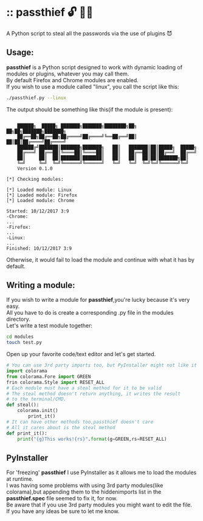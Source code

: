 # :: passthief :unlock: :running::dash:
A Python script to steal all the passwords via the use of plugins :smiling_imp:
## Usage:
<b>passthief</b> is a Python script designed to work with dynamic loading of modules or plugins, whatever you may call them.<br />
By default Firefox and Chrome modules are enabled.<br/>
If you wish to use a module called "linux", you call the script like this:
```bash
./passthief.py --linux
```
The output should be something like this(if the module is present):
```

	██████╗  █████╗ ███████╗███████╗████████╗██╗  ██╗██╗███████╗███████╗
	██╔══██╗██╔══██╗██╔════╝██╔════╝╚══██╔══╝██║  ██║██║██╔════╝██╔════╝
	██████╔╝███████║███████╗███████╗   ██║   ███████║██║█████╗  █████╗
	██╔═══╝ ██╔══██║╚════██║╚════██║   ██║   ██╔══██║██║██╔══╝  ██╔══╝
	██║     ██║  ██║███████║███████║   ██║   ██║  ██║██║███████╗██║
	╚═╝     ╚═╝  ╚═╝╚══════╝╚══════╝   ╚═╝   ╚═╝  ╚═╝╚═╝╚══════╝╚═╝
	Version 0.1.0
	
[*] Checking modules:

[*] Loaded module: Linux
[*] Loaded module: Firefox
[*] Loaded module: Chrome

Started: 10/12/2017 3:9
-Chrome:
...
-Firefox:
...
-Linux:
...
Finished: 10/12/2017 3:9

```
Otherwise, it would fail to load the module and continue with what it has by default.
## Writing a module:
If you wish to write a module for <b>passthief</b>,you're lucky because it's very easy.<br />
All you have to do is create a corresponding .py file in the modules directory.<br />
Let's write a test module together:
```bash
cd modules
touch test.py
```
Open up your favorite code/text editor and let's get started.
```python
# You can use 3rd party imports too, but PyInstaller might not like it
import colorama
from colorama.Fore import GREEN
frin colorama.Style import RESET_ALL
# Each module must have a steal method for it to be valid
# The steal method doesn't return anything, it writes the result
# to the terminal/CMD.
def steal():
	colorama.init()
    	print_it()
# It can have other methods too,passthief doesn't care
# All it cares about is the steal method
def print_it():
	print("{g}This works!{rs}".format(g=GREEN,rs=RESET_ALL)
```
## PyInstaller
For 'freezing' <b>passthief</b> I use PyInstaller as it allows me to load the modules at runtime.<br />
I was having some problems with using 3rd party modules(like colorama),but appending them to the hiddenimports list in the <b>passthief.spec</b> file seemed to fix it, for now.<br />
Be aware that if you use 3rd party modules you might want to edit the file.<br />
If you have any ideas be sure to let me know.





